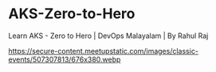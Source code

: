 # AKS-Zero-to-Hero
Learn AKS - Zero to Hero | DevOps Malayalam | By Rahul Raj

https://secure-content.meetupstatic.com/images/classic-events/507307813/676x380.webp
